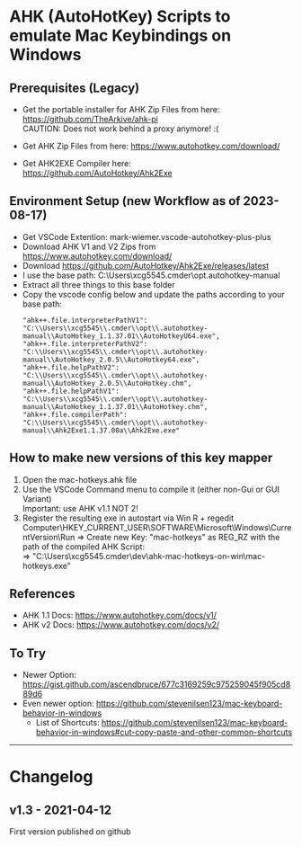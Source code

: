 # AHK (AutoHotKey) Scripts to emulate Mac Keybindings on Windows

## Prerequisites (Legacy)

- Get the portable installer for AHK Zip Files from here:
  <https://github.com/TheArkive/ahk-pi>  
  CAUTION: Does not work behind a proxy anymore! :(

- Get AHK Zip Files from here:
  <https://www.autohotkey.com/download/>

- Get AHK2EXE Compiler here:  
  https://github.com/AutoHotkey/Ahk2Exe

## Environment Setup (new Workflow as of 2023-08-17)

- Get VSCode Extention: mark-wiemer.vscode-autohotkey-plus-plus
- Download AHK V1 and V2 Zips from https://www.autohotkey.com/download/
- Download https://github.com/AutoHotkey/Ahk2Exe/releases/latest
- I use the base path: C:\Users\xcg5545\.cmder\opt\.autohotkey-manual
- Extract all three things to this base folder
- Copy the vscode config below and update the paths according to your base path:
  ```
  "ahk++.file.interpreterPathV1": "C:\\Users\\xcg5545\\.cmder\\opt\\.autohotkey-manual\\AutoHotkey_1.1.37.01\\AutoHotkeyU64.exe",
  "ahk++.file.interpreterPathV2": "C:\\Users\\xcg5545\\.cmder\\opt\\.autohotkey-manual\\AutoHotkey_2.0.5\\AutoHotkey64.exe",
  "ahk++.file.helpPathV2": "C:\\Users\\xcg5545\\.cmder\\opt\\.autohotkey-manual\\AutoHotkey_2.0.5\\AutoHotkey.chm",
  "ahk++.file.helpPathV1": "C:\\Users\\xcg5545\\.cmder\\opt\\.autohotkey-manual\\AutoHotkey_1.1.37.01\\AutoHotkey.chm",
  "ahk++.file.compilerPath": "C:\\Users\\xcg5545\\.cmder\\opt\\.autohotkey-manual\\Ahk2Exe1.1.37.00a\\Ahk2Exe.exe"
  ```

## How to make new versions of this key mapper

1. Open the mac-hotkeys.ahk file
2. Use the VSCode Command menu to compile it (either non-Gui or GUI Variant)  
   Important: use AHK v1.1 NOT 2!
3. Register the resulting exe in autostart via Win R + regedit  
   Computer\HKEY_CURRENT_USER\SOFTWARE\Microsoft\Windows\CurrentVersion\Run
   => Create new Key: "mac-hotkeys" as REG_RZ with the path of the compiled AHK Script:  
   => "C:\Users\xcg5545\.cmder\dev\ahk-mac-hotkeys-on-win\mac-hotkeys.exe"

## References

- AHK 1.1 Docs: <https://www.autohotkey.com/docs/v1/>
- AHK v2 Docs: <https://www.autohotkey.com/docs/v2/>

## To Try

- Newer Option: https://gist.github.com/ascendbruce/677c3169259c975259045f905cd889d6
- Even newer option: https://github.com/stevenilsen123/mac-keyboard-behavior-in-windows
  - List of Shortcuts: https://github.com/stevenilsen123/mac-keyboard-behavior-in-windows#cut-copy-paste-and-other-common-shortcuts

---

# Changelog

## v1.3 - 2021-04-12

First version published on github
